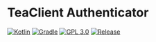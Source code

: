 # TeaClient Authenticator
[![Kotlin](https://img.shields.io/badge/Kotlin-0095D5?&style=for-the-badge&logo=kotlin&logoColor=white)](https://kotlinlang.org)
[![Gradle](https://img.shields.io/badge/gradle-02303A?style=for-the-badge&logo=gradle&logoColor=white)](https://gradle.org)
[![GPL 3.0](https://img.shields.io/github/license/TeaClient-MC/Authenticator?style=for-the-badge)](https://github.com/TeaClient-MC/Authenticator/blob/main/LICENSE)
[![Release](https://img.shields.io/github/downloads/TeaClient-MC/Authenticator/release/total?style=for-the-badge)](https://github.com/TeaClient-MC/Authenticator/releases)
